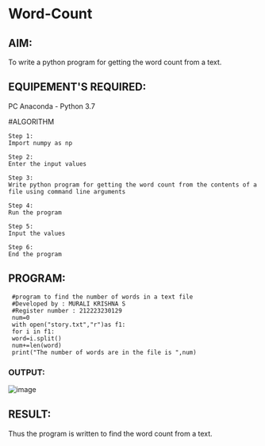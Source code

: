 # Word-Count
## AIM:
To write a python program for getting the word count from a text.
## EQUIPEMENT'S REQUIRED: 
PC
Anaconda - Python 3.7

#ALGORITHM
```
Step 1:
Import numpy as np

Step 2:
Enter the input values

Step 3:
Write python program for getting the word count from the contents of a file using command line arguments

Step 4:
Run the program

Step 5:
Input the values

Step 6:
End the program
```

## PROGRAM:
```
 #program to find the number of words in a text file
 #Developed by : MURALI KRISHNA S
 #Register number : 212223230129
 num=0
 with open("story.txt","r")as f1:
 for i in f1:
 word=i.split()
 num+=len(word)
 print("The number of words are in the file is ",num)
```


### OUTPUT:
![image](https://github.com/Murali-Krishna0/Word-Count/assets/149054535/a1f39591-b241-4056-83dc-4369cad17b32)




## RESULT:
Thus the program is written to find the word count from a text.
